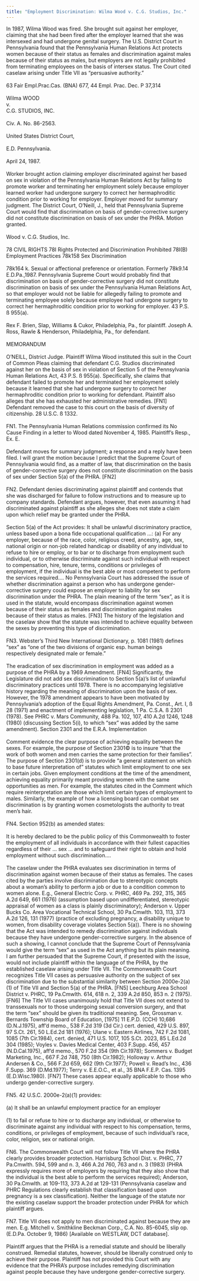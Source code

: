 ```yaml
---
title: "Employment Discrimination: Wilma Wood v. C.G. Studios, Inc."
---
```


In 1987, Wilma Wood was fired. She brought suit against her employer, claiming that she had been fired after the employer learned that she was intersexed and had undergone genital surgery. The U.S. District Court in Pennsylvania found that the Pennsylvania Human Relations Act protects women because of their status as females and discrimination against males because of their status as males, but employers are not legally prohibited from terminating employees on the basis of intersex status. The Court cited caselaw arising under Title <span class="caps">VII</span> as &#8220;persuasive authority.&#8221;<br><br>63 Fair Empl.Prac.Cas. (<span class="caps">BNA</span>) 677, 44 Empl. Prac. Dec. P 37,314<br><br>Wilma <span class="caps">WOOD</span><br>v.<br>C.G. <span class="caps">STUDIOS</span>, <span class="caps">INC</span>.<br><br>Civ. A. No. 86-2563.<br><br>United States District Court,<br><br>E.D. Pennsylvania.<br><br>April 24, 1987.<br><br>Worker brought action claiming employer discriminated against her based on sex in violation of the Pennsylvania Human Relations Act by failing to promote worker and terminating her employment solely because employer learned worker had undergone surgery to correct her hermaphroditic condition prior to working for employer. Employer moved for summary judgment. The District Court, O&#8217;Neill, J., held that Pennsylvania Supreme Court would find that discrimination on basis of gender-corrective surgery did not constitute discrimination on basis of sex under the <span class="caps">PHRA</span>. Motion granted.<br><br>Wood v. C.G. Studios, Inc.<br><br>78 <span class="caps">CIVIL</span> <span class="caps">RIGHTS</span> 78I Rights Protected and Discrimination Prohibited 78I(B) Employment Practices 78k158 Sex Discrimination<br><br>78k164 k. Sexual or affectional preference or orientation. Formerly 78k9.14 E.D.Pa.,1987. Pennsylvania Supreme Court would probably find that discrimination on basis of gender-corrective surgery did not constitute discrimination on basis of sex under the Pennsylvania Human Relations Act, so that employer would not be liable for allegedly failing to promote and terminating employee solely because employee had undergone surgery to correct her hermaphroditic condition prior to working for employer. 43 P.S. ß 955(a).<br><br>Rex F. Brien, Slap, Williams & Cukor, Philadelphia, Pa., for plaintiff. Joseph A. Ross, Rawle & Henderson, Philadelphia, Pa., for defendant.<br><br>MEMORANDUM<br><br>O&#8217;<span class="caps">NEILL</span>, District Judge. Plaintiff Wilma Wood instituted this suit in the Court of Common Pleas claiming that defendant C.G. Studios discriminated against her on the basis of sex in violation of Section 5 of the Pennsylvania Human Relations Act, 43 P.S. ß 955(a). Specifically, she claims that defendant failed to promote her and terminated her employment solely because it learned that she had undergone surgery to correct her hermaphroditic condition prior to working for defendant. Plaintiff also alleges that she has exhausted her administrative remedies. [FN1] Defendant removed the case to this court on the basis of diversity of citizenship. 28 U.S.C. ß 1332.<br><br>FN1. The Pennsylvania Human Relations commission confirmed its No Cause Finding in a letter to Wood dated November 4, 1985. Plaintiff&#8217;s Resp., Ex. E.<br><br>Defendant moves for summary judgment; a response and a reply have been filed. I will grant the motion because I predict that the Supreme Court of Pennsylvania would find, as a matter of law, that discrimination on the basis of gender-corrective surgery does not constitute discrimination on the basis of sex under Section 5(a) of the <span class="caps">PHRA</span>. [FN2]<br><br>FN2. Defendant denies discriminating against plaintiff and contends that she was discharged for failure to follow instructions and to measure up to company standards. Defendant argues, however, that even assuming it had discriminated against plaintiff as she alleges she does not state a claim upon which relief may be granted under the <span class="caps">PHRA</span>.<br><br>Section 5(a) of the Act provides: It shall be unlawful discriminatory practice, unless based upon a bona fide occupational qualification &#8230;: (a) For any employer, because of the race, color, religious creed, ancestry, age, sex, national origin or non-job related handicap or disability of any individual to refuse to hire or employ, or to bar or to discharge from employment such individual, or to otherwise discriminate against such individual with respect to compensation, hire, tenure, terms, conditions or privileges of employment, if the individual is the best able or most competent to perform the services required&#8230;. No Pennsylvania Court has addressed the issue of whether discrimination against a person who has undergone gender-corrective surgery could expose an employer to liability for sex discrimination under the <span class="caps">PHRA</span>. The plain meaning of the term &#8220;sex&#8221;, as it is used in the statute, would encompass discrimination against women because of their status as females and discrimination against males because of their status as males. [FN3] The history of the legislation and the caselaw show that the statute was intended to achieve equality between the sexes by preventing this type of discrimination.<br><br>FN3. Webster&#8217;s Third New International Dictionary, p. 1081 (1981) defines &#8220;sex&#8221; as &#8220;one of the two divisions of organic esp. human beings respectively designated male or female.&#8221;<br><br>The eradication of sex discrimination in employment was added as a purpose of the <span class="caps">PHRA</span> by a 1969 Amendment. [FN4] Significantly, the Legislature did not add sex discrimination to Section 5(a)&#8217;s list of unlawful discriminatory practices until 1978. There is no accompanying legislative history regarding the meaning of discrimination upon the basis of sex. However, the 1978 amendment appears to have been motivated by Pennsylvania&#8217;s adoption of the Equal Rights Amendment, Pa. Const., Art. I, ß 28 (1971) and enactment of implementing legislation, 1 Pa. C.S.A. ß 2301 (1978). See <span class="caps">PHRC</span> v. Mars Community, 488 Pa. 102, 107, 410 A.2d 1246, 1248 (1980) (discussing Section 5(i), to which &#8220;sex&#8221; was added by the same amendment). Section 2301 and the E.R.A. Implementation<br><br>Comment evidence the clear purpose of achieving equality between the sexes. For example, the purpose of Section 2301&#169; is to insure &#8220;that the work of both women and men carries the same protection for their families&#8221;. The purpose of Section 2301(d) is to provide &#8220;a general statement on which to base future interpretation of&#8221; statutes which limit employment to one sex in certain jobs. Given employment conditions at the time of the amendment, achieving equality primarily meant providing women with the same opportunities as men. For example, the statutes cited in the Comment which require reinterpretation are those which limit certain types of employment to males. Similarly, the example of how a licensing board can combat sex discrimination is by granting women cosmetologists the authority to treat men&#8217;s hair.<br><br>FN4. Section 952(b) as amended states:<br><br>It is hereby declared to be the public policy of this Commonwealth to foster the employment of all individuals in accordance with their fullest capacities regardless of their &#8230; sex &#8230; and to safeguard their right to obtain and hold employment without such discrimination&#8230;.<br><br>The caselaw under the <span class="caps">PHRA</span> evaluates sex discrimination in terms of discrimination against women because of their status as females. The cases cited by the parties involve discrimination due to stereotypic concepts about a woman&#8217;s ability to perform a job or due to a condition common to women alone. E.g., General Electric Corp. v. <span class="caps">PHRC</span>, 469 Pa. 292, 315, 365 A.2d 649, 661 (1976) (assumption based upon undifferentiated, stereotypic appraisal of women as a class is plainly discriminatory); Anderson v. Upper Bucks Co. Area Vocational Technical School, 30 Pa.Cmwlth. 103, 113, 373 A.2d 126, 131 (1977) (practice of excluding pregnancy, a disability unique to women, from disability coverage violates Section 5(a)). There is no showing that the Act was intended to remedy discrimination against individuals because they have undergone gender-corrective surgery. In the absence of such a showing, I cannot conclude that the Supreme Court of Pennsylvania would give the term &#8220;sex&#8221; as used in the Act anything but its plain meaning. I am further persuaded that the Supreme Court, if presented with the issue, would not include plaintiff within the language of the <span class="caps">PHRA</span>, by the established caselaw arising under Title <span class="caps">VII</span>. The Commonwealth Court recognizes Title <span class="caps">VII</span> cases as persuasive authority on the subject of sex discrimination due to the substantial similarity between Section 2000e-2(a)(1) of Title <span class="caps">VII</span> and Section 5(a) of the <span class="caps">PHRA</span>. [FN5] Leechburg Area School District v. <span class="caps">PHRC</span>, 19 Pa.Cmwlth. 614, 618 n. 2, 339 A.2d 850, 853 n. 2 (1975). [FN6] The Title <span class="caps">VII</span> cases unanimously hold that Title <span class="caps">VII</span> does not extend to transsexuals nor to those undergoing sexual conversion surgery, and that the term &#8220;sex&#8221; should be given its traditional meaning. See, Grossman v. Bernards Township Board of Education, [1975] 11 E.P.D. (<span class="caps">CCH</span>) 10,686 (D.N.J.1975), aff&#8217;d memo., 538 F.2d 319 (3d Cir.) cert. denied, 429 U.S. 897, 97 S.Ct. 261, 50 L.Ed.2d 181 (1976); Ulane v. Eastern Airlines, 742 F.2d 1081, 1085 (7th Cir.1984), cert. denied, 471 U.S. 1017, 105 S.Ct. 2023, 85 L.Ed.2d 304 (1985); Voyles v. Davies Medical Center, 403 F.Supp. 456, 457 (N.D.Cal.1975), aff&#8217;d memo., 570 F.2d 354 (9th Cir.1978); Sommers v. Budget Marketing, Inc., 667 F.2d 748, 750 (8th Cir.1982); Holloway v. Arthur Andersen & Co., 566 F.2d 659, 662 (9th Cir.1977); Powell v. Read&#8217;s Inc., 436 F.Supp. 369 (D.Md.1977); Terry v. E.E.O.C., et al., 35 <span class="caps">BNA</span> F.E.P. Cas. 1395 (E.D.Wisc.1980). [FN7] These cases appear equally applicable to those who undergo gender-corrective surgery.<br><br>FN5. 42 U.S.C. 2000e-2(a)(1) provides:<br><br>(a) It shall be an unlawful employment practice for an employer<br><br>(1) to fail or refuse to hire or to discharge any individual, or otherwise to discriminate against any individual with respect to his compensation, terms, conditions, or privileges of employment, because of such individual&#8217;s race, color, religion, sex or national origin.<br><br>FN6. The Commonwealth Court will not follow Title <span class="caps">VII</span> where the <span class="caps">PHRA</span> clearly provides broader protection. Harrisburg School Dist. v. <span class="caps">PHRC</span>, 77 Pa.Cmwlth. 594, 599 and n. 3, 466 A.2d 760, 763 and n. 3 (1983) (<span class="caps">PHRA</span> expressly requires more of employers by requiring that they also show that the individual is the best able to perform the services required); Anderson, 30 Pa.Cmwlth. at 109-113, 373 A.2d at 129-131 (Pennsylvania caselaw and <span class="caps">PHRC</span> Regulations clearly establish that classification based upon pregnancy is a sex classification). Neither the language of the statute nor the existing caselaw support the broader protection under <span class="caps">PHRA</span> for which plaintiff argues.<br><br>FN7. Title <span class="caps">VII</span> does not apply to men discriminated against because they are men. E.g. Mitchell v. Smithkline Beckman Corp., C.A. No. 85-6045, slip op. (E.D.Pa. October 9, 1986) [Available on <span class="caps">WESTLAW</span>, <span class="caps">DCT</span> database].<br><br>Plaintiff argues that the <span class="caps">PHRA</span> is a remedial statute and should be liberally construed. Remedial statutes, however, should be liberally construed only to achieve their purpose. Plaintiff has not provided this Court with any evidence that the <span class="caps">PHRA</span>&#8217;s purpose includes remedying discrimination against people because they have undergone gender-corrective surgery.